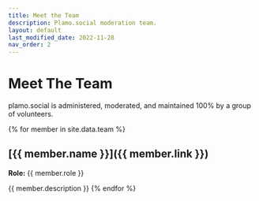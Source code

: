 ```yaml
---
title: Meet the Team
description: Plamo.social moderation team.
layout: default
last_modified_date: 2022-11-28
nav_order: 2
---
```


# Meet The Team

plamo.social is administered, moderated, and maintained 100% by a group of volunteers.

{% for member in site.data.team %}
## [{{ member.name }}]({{ member.link }})

**Role:** {{ member.role }}

{{ member.description }}
{% endfor %}